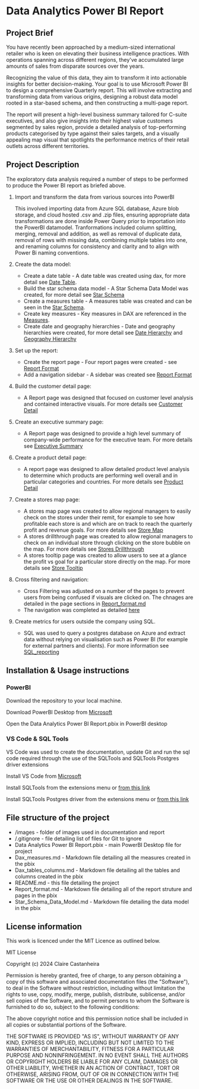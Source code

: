 # Data Analytics Power BI Report

## Project Brief
You have recently been approached by a medium-sized international retailer who is keen on elevating their business intelligence practices. With operations spanning across different regions, they've accumulated large amounts of sales from disparate sources over the years.

Recognizing the value of this data, they aim to transform it into actionable insights for better decision-making. Your goal is to use Microsoft Power BI to design a comprehensive Quarterly report. This will involve extracting and transforming data from various origins, designing a robust data model rooted in a star-based schema, and then constructing a multi-page report.

The report will present a high-level business summary tailored for C-suite executives, and also give insights into their highest value customers segmented by sales region, provide a detailed analysis of top-performing products categorised by type against their sales targets, and a visually appealing map visual that spotlights the performance metrics of their retail outlets across different territories.

## Project Description

The exploratory data analysis required a number of steps to be performed to produce the Power BI report as briefed above.

1. Import and transform the data from various sources into PowerBI
   
   This involved importing data from Azure SQL database, Azure blob storage, and cloud hosted .csv and .zip files, ensuring appropriate data transformations are done inside Power Query prior to importation into the PowerBI datamodel. Tranformations included column splitting, merging, removal and addition, as well as removal of duplicate data, removal of rows with missing data, combining multiple tables into one, and renaming columns for consistency and clarity and to align with Power Bi naming conventions.

2. Create the data model:
   -  Create a date table - A date table was created using dax, for more detail see [Date Table](/Dax_tables_columns.md#date-table).
   -  Build the star schema data model - A Star Schema Data Model was created, for more detail see [Star Schema](/Star_Schema_Data_Model.md)
   -  Create a measures table - A measures table was created and can be seen in the [Star Schema](/Star_Schema_Data_Model.md).
   -  Create key measures - Key measures in DAX are referenced in the [Measures](/Dax_measures.md).
   -  Create date and geography hierarchies - Date and geography hierarchies were created, for more detail see [Date Hierarchy](/Dax_tables_columns.md#date-hierarchy) and [Geography Hierarchy](/Dax_tables_columns.md#geography-columns--hierarchy)
  
3. Set up the report:
   - Create the report page - Four report pages were created - see [Report Format](report_format.md)
   - Add a navigation sidebar - A sidebar was created see [Report Format](report_format.md)
  
4. Build the customer detail page:
    - A Report page was designed that focused on customer level analysis and contained interactive visuals. For more details see [Customer Detail](Report_format.md#customer-detail-page)
  
5. Create an executive summary page:
    - A Report page was designed to provide a high level summary of company-wide performance for the executive team. For more details see [Executive Summary](Report_format.md#executive-summary-page)
  
6. Create a product detail page:
    - A report page was designed to allow detailed product level analysis to determine which products are performing well overall and in particular categories and countries. For more details see [Product Detail](Report_format.md#product-detail)
  
7. Create a stores map page:
    - A stores map page was created to allow regional managers to easily check on the stores under their remit, for example to see how profitable each store is and which are on track to reach the quarterly profit and revenue goals. For more details see [Store Map](Report_format.md#store-map)
    - A stores drillthrough page was created to allow regional managers to check on an individual store through clicking on the store bubble on the map. For more details see [Stores Drillthrough](Report_format.md#stores-drillthrough)
    - A stores tooltip page was created to allow users to see at a glance the profit vs goal for a particular store directly on the map. For more details see [Store Tooltip](Report_format.md#stores-tooltip)
  
8. Cross filtering and navigation:
    - Cross Filtering was adjusted on a number of the pages to prevent users from being confused if visuals are clicked on. The chnages are detailed in the page sections in [Report_format.md](Report_format.md)
    - The navigation was completed as detailed [here](Report_format.md#navigation-bar)
  
9.  Create metrics for users outside the company using SQL.
    - SQL was used to query a postgres database on Azure and extract data without relying on visualisation such as Power BI (for example for external partners and clients). For more information see [SQL_reporting](SQL_reporting.md) 


## Installation & Usage instructions

### PowerBI 

Download the repository to your local machine.

Download PowerBI Desktop from [Microsoft](https://www.microsoft.com/en-us/download/details.aspx?id=58494)

Open the Data Analytics Power BI Report.pbix in PowerBI desktop

### VS Code & SQL Tools

VS Code was used to create the documentation, update Git and run the sql code required through the use of the SQLTools and SQLTools Postgres driver extensions

Install VS Code from [Microsoft](https://code.visualstudio.com/download)

Install SQLTools from the extensions menu or [from this link](https://marketplace.visualstudio.com/items?itemName=mtxr.sqltools)

Install SQLTools Postgres driver from the extensions menu or [from this link](https://marketplace.visualstudio.com/items?itemName=mtxr.sqltools-driver-pg)


## File structure of the project

- /images - folder of images used in documentation and report
- /.gitignore - file detailing list of files for Git to ignore
- Data Analytics Power BI Report.pbix - main PowerBI Desktop file for project
- Dax_measures.md - Markdown file detailing all the measures created in the pbix
- Dax_tables_columns.md - Markdown file detailing all the tables and columns created in the pbix
- README.md - this file detailing the project
- Report_format.md - Markdown file detailing all of the report struture and pages in the pbix
- Star_Schema_Data_Model.md - Markdown file detailing the data model in the pbix


## License information
This work is licenced under the MIT Licence as outlined below.

MIT License

Copyright (c) 2024 Claire Castanheira

Permission is hereby granted, free of charge, to any person obtaining a copy of this software and associated documentation files (the "Software"), to deal in the Software without restriction, including without limitation the rights to use, copy, modify, merge, publish, distribute, sublicense, and/or sell copies of the Software, and to permit persons to whom the Software is furnished to do so, subject to the following conditions:

The above copyright notice and this permission notice shall be included in all copies or substantial portions of the Software.

THE SOFTWARE IS PROVIDED "AS IS", WITHOUT WARRANTY OF ANY KIND, EXPRESS OR IMPLIED, INCLUDING BUT NOT LIMITED TO THE WARRANTIES OF MERCHANTABILITY, FITNESS FOR A PARTICULAR PURPOSE AND NONINFRINGEMENT. IN NO EVENT SHALL THE AUTHORS OR COPYRIGHT HOLDERS BE LIABLE FOR ANY CLAIM, DAMAGES OR OTHER LIABILITY, WHETHER IN AN ACTION OF CONTRACT, TORT OR OTHERWISE, ARISING FROM, OUT OF OR IN CONNECTION WITH THE SOFTWARE OR THE USE OR OTHER DEALINGS IN THE SOFTWARE.
